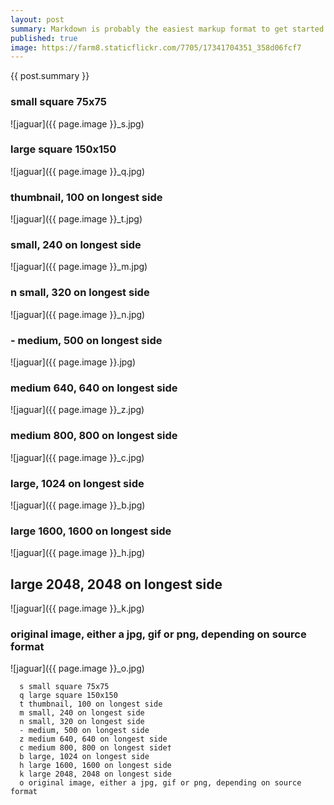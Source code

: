 ```yaml
---
layout: post
summary: Markdown is probably the easiest markup format to get started using.
published: true
image: https://farm8.staticflickr.com/7705/17341704351_358d06fcf7
---
```


{{ post.summary }}

### small square 75x75

![jaguar]({{ page.image }}_s.jpg)

### large square 150x150
![jaguar]({{ page.image }}_q.jpg)

### thumbnail, 100 on longest side
![jaguar]({{ page.image }}_t.jpg)

### small, 240 on longest side
![jaguar]({{ page.image }}_m.jpg)

### n	small, 320 on longest side 
![jaguar]({{ page.image }}_n.jpg)

### -	medium, 500 on longest side
![jaguar]({{ page.image }}.jpg)

### medium 640, 640 on longest side
![jaguar]({{ page.image }}_z.jpg)

### medium 800, 800 on longest side 
![jaguar]({{ page.image }}_c.jpg)

### large, 1024 on longest side 
![jaguar]({{ page.image }}_b.jpg)
  
### large 1600, 1600 on longest side 
![jaguar]({{ page.image }}_h.jpg)
  
## large 2048, 2048 on longest side 
![jaguar]({{ page.image }}_k.jpg)
  
### original image, either a jpg, gif or png, depending on source format 
![jaguar]({{ page.image }}_o.jpg)
  
```
  s	small square 75x75
  q	large square 150x150
  t	thumbnail, 100 on longest side
  m	small, 240 on longest side
  n	small, 320 on longest side
  -	medium, 500 on longest side
  z	medium 640, 640 on longest side
  c medium 800, 800 on longest side†
  b	large, 1024 on longest side
  h	large 1600, 1600 on longest side
  k	large 2048, 2048 on longest side
  o	original image, either a jpg, gif or png, depending on source format
```
